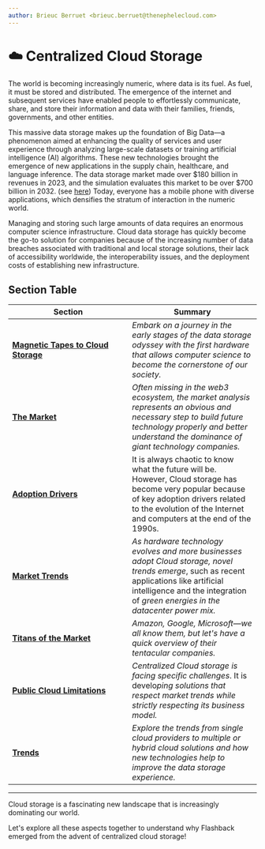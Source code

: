 ```yaml
---
author: Brieuc Berruet <brieuc.berruet@thenephelecloud.com>
---
```


# ☁️ Centralized Cloud Storage

The world is becoming increasingly numeric, where data is its fuel. As fuel, it must be stored and distributed. The emergence of the internet and subsequent services have enabled people to effortlessly communicate, share, and store their information and data with their families, friends, governments, and other entities.

This massive data storage makes up the foundation of Big Data—a phenomenon aimed at enhancing the quality of services and user experience through analyzing large-scale datasets or training artificial intelligence (AI) algorithms. These new technologies brought the emergence of new applications in the supply chain, healthcare, and language inference. The data storage market made over $180 billion in revenues in 2023, and the simulation evaluates this market to be over $700 billion in 2032. (see [here](https://www.fortunebusinessinsights.com/data-storage-market-102991)) Today, everyone has a mobile phone with diverse applications, which densifies the stratum of interaction in the numeric world.

Managing and storing such large amounts of data requires an enormous computer science infrastructure. Cloud data storage has quickly become the go-to solution for companies because of the increasing number of data breaches associated with traditional and local storage solutions, their lack of accessibility worldwide, the interoperability issues, and the deployment costs of establishing new infrastructure.

## Section Table

<table><thead><tr><th width="227">Section</th><th>Summary</th></tr></thead><tbody><tr><td><a href="magnetic-tapes-to-cloud-storage.md"><strong>Magnetic Tapes to Cloud Storage</strong></a></td><td><em>Embark on a journey in the early stages of the data storage odyssey with the first hardware that allows computer science to become the cornerstone of our society.</em></td></tr><tr><td><a href="the-market.md"><strong>The Market</strong></a></td><td><em>Often missing in the web3 ecosystem, the market analysis represents an obvious and necessary step to build future technology properly and better understand the dominance of giant technology companies.</em></td></tr><tr><td><a href="adoption-drivers.md"><strong>Adoption Drivers</strong></a></td><td>It is always chaotic to know what the future will be. However, Cloud storage has become very popular because of key adoption drivers related to the evolution of the Internet and computers at the end of the 1990s.</td></tr><tr><td><a href="market-trends/"><strong>Market Trends</strong></a></td><td><em>As hardware technology evolves and more businesses adopt Cloud storage, novel trends emerge</em>, such as recent applications like artificial intelligence and the integration of <em>green energies in the datacenter power mix.</em></td></tr><tr><td><a href="titans-of-the-market.md"><strong>Titans of the Market</strong></a></td><td><em>Amazon, Google, Microsoft—we all know them, but let's have a quick overview of their tentacular companies.</em></td></tr><tr><td><a href="navigating-the-challenges.md"><strong>Public Cloud Limitations</strong></a></td><td><em>Centralized Cloud storage is facing specific challenges</em>. It is develo<em>ping solutions that respect market trends while strictly respecting its business model.</em></td></tr><tr><td><a href="market-trends/"><strong>Trends</strong></a></td><td><em>Explore the trends from single cloud providers to multiple or hybrid cloud solutions and how new technologies help to improve the data storage experience.</em></td></tr></tbody></table>

***

Cloud storage is a fascinating new landscape that is increasingly dominating our world.

Let's explore all these aspects together to understand why Flashback emerged from the advent of centralized cloud storage!
